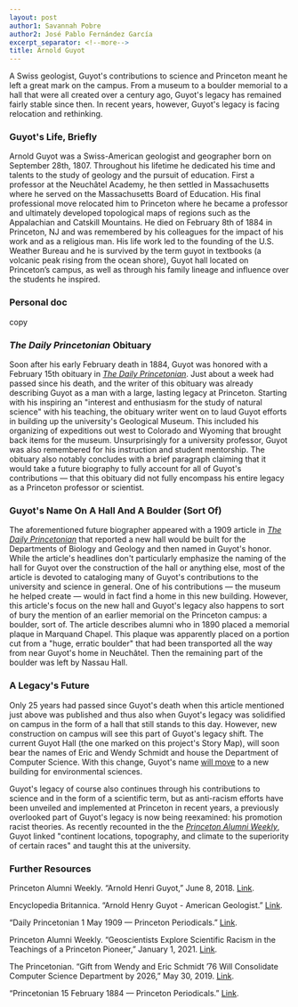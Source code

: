 ```yaml
---
layout: post
author1: Savannah Pobre
author2: José Pablo Fernández García
excerpt_separator: <!--more-->
title: Arnold Guyot
---
```


A Swiss geologist, Guyot's contributions to science and Princeton meant he left a great mark on the campus. From a museum to a boulder memorial to a hall that were all created over a century ago, Guyot's legacy has remained fairly stable since then. In recent years, however, Guyot's legacy is facing relocation and rethinking. <!--more-->

### Guyot's Life, Briefly ###
Arnold Guyot was a Swiss-American geologist and geographer born on September 28th, 1807. Throughout his lifetime he dedicated his time and talents to the study of geology and the pursuit of education. First a professor at the Neuchâtel Academy, he then settled in Massachusetts where he served on the Massachusetts Board of Education. His final professional move relocated him to Princeton where he became a professor and ultimately developed topological maps of regions such as the Appalachian and Catskill Mountains. He died on February 8th of 1884 in Princeton, NJ and was remembered by his colleagues for the impact of his work and as a religious man. His life work led to the founding of the U.S. Weather Bureau and he is survived by the term guyot in textbooks (a volcanic peak rising from the ocean shore), Guyot hall located on Princeton’s campus, as well as through his family lineage and influence over the students he inspired.

### Personal doc ###
copy

### *The Daily Princetonian* Obituary ###
Soon after his early February death in 1884, Guyot was honored with a February 15th obituary in [*The Daily Princetonian*](https://papersofprinceton.princeton.edu/princetonperiodicals/?a=d&d=Princetonian18840215-01.2.12&e=-------en-20--1--txt-txIN-------). Just about a week had passed since his death, and the writer of this obituary was already describing Guyot as a man with a large, lasting legacy at Princeton. Starting with his inspiring an "interest and enthusiasm for the study of natural science" with his teaching, the obituary writer went on to laud Guyot efforts in building up the university's Geological Museum. This included his organizing of expeditions out west to Colorado and Wyoming that brought back items for the museum. Unsurprisingly for a university professor, Guyot was also remembered for his instruction and student mentorship. The obituary also notably concludes with a brief paragraph claiming that it would take a future biography to fully account for all of Guyot's contributions — that this obituary did not fully encompass his entire legacy as a Princeton professor or scientist.

### Guyot's Name On A Hall And A Boulder (Sort Of) ###
The aforementioned future biographer appeared with a 1909 article in [*The Daily Princetonian*](https://papersofprinceton.princeton.edu/princetonperiodicals/?a=d&d=Princetonian19090501-01.2.34&e=-------en-20--1-byDA-txt-txIN-%22albert+einstein%22------) that reported a new hall would be built for the Departments of Biology and Geology and then named in Guyot's honor. While the article's headlines don't particularly emphasize the naming of the hall for Guyot over the construction of the hall or anything else, most of the article is devoted to cataloging many of Guyot's contributions to the university and science in general. One of his contributions — the museum he helped create — would in fact find a home in this new building. However, this article's focus on the new hall and Guyot's legacy also happens to sort of bury the mention of an earlier memorial on the Princeton campus: a boulder, sort of. The article describes alumni who in 1890 placed a memorial plaque in Marquand Chapel. This plaque was apparently placed on a portion cut from a "huge, erratic boulder" that had been transported all the way from near Guyot's home in Neuchâtel. Then the remaining part of the boulder was left by Nassau Hall.

### A Legacy's Future ###
Only 25 years had passed since Guyot's death when this article mentioned just above was published and thus also when Guyot's legacy was solidified on campus in the form of a hall that still stands to this day. However, new construction on campus will see this part of Guyot's legacy shift. The current Guyot Hall (the one marked on this project's Story Map), will soon bear the names of Eric and Wendy Schmidt and house the Department of Computer Science. With this change, Guyot's name [will move](https://www.dailyprincetonian.com/article/2019/05/gift-from-eric-and-wendy-schmidt-will-consolidate-computer-science-department-by-2026) to a new building for environmental sciences.

Guyot's legacy of course also continues through his contributions to science and in the form of a scientific term, but as anti-racism efforts have been unveiled and implemented at Princeton in recent years, a previously overlooked part of Guyot's legacy is now being reexamined: his promotion racist theories. As recently recounted in the the [*Princeton Alumni Weekly*](https://paw.princeton.edu/article/geoscientists-explore-scientific-racism-teachings-princeton-pioneer), Guyot linked "continent locations, topography, and climate to the superiority of certain races" and taught this at the university.

### Further Resources ###
Princeton Alumni Weekly. “Arnold Henri Guyot,” June 8, 2018. [Link](https://paw.princeton.edu/article/arnold-henri-guyot).

Encyclopedia Britannica. “Arnold Henry Guyot - American Geologist.” [Link](https://www.britannica.com/biography/Arnold-Henry-Guyot).

“Daily Princetonian 1 May 1909 — Princeton Periodicals.” [Link](https://papersofprinceton.princeton.edu/princetonperiodicals/?a=d&d=Princetonian19090501-01.2.34).

Princeton Alumni Weekly. “Geoscientists Explore Scientific Racism in the Teachings of a Princeton Pioneer,” January 1, 2021. [Link](https://paw.princeton.edu/article/geoscientists-explore-scientific-racism-teachings-princeton-pioneer).

The Princetonian. “Gift from Wendy and Eric Schmidt ’76 Will Consolidate Computer Science Department by 2026,” May 30, 2019. [Link](https://www.dailyprincetonian.com/article/2019/05/gift-from-eric-and-wendy-schmidt-will-consolidate-computer-science-department-by-2026).

“Princetonian 15 February 1884 — Princeton Periodicals.” [Link](https://papersofprinceton.princeton.edu/princetonperiodicals/?a=d&d=Princetonian18840215-01.2.12).
